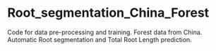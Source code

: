 # Root_segmentation_China_Forest
Code for data pre-processing and training. Forest data from China. Automatic Root segmentation and Total Root Length prediction.
